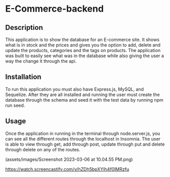# E-Commerce-backend

## Description

This application is to show the database for an E-commerce site. It shows what is in stock and the prices and gives you the option to add, delete and update the products, categories and the tags on products. 
The application was built to easily see what was in the database while also giving the user a way the change it through the api.


## Installation

To run this application you must also have Express.js, MySQL, and Sequelize. After they are all installed and running the user must create the database through the schema and seed it with the test data by running npm run seed. 

## Usage

Once the application in running in the terminal through node.server.js, you can see all the different routes through the localhost in Insomnia. The user is able to view through get, add through post, update through put and delete through delete on any of the routes. 

(assets/images/Screenshot 2023-03-06 at 10.04.55 PM.png)

https://watch.screencastify.com/v/hZDh5bpXYIh4f0lMRzfu





